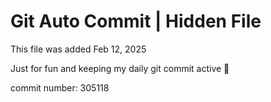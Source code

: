 # Git Auto Commit | Hidden File

This file was added Feb 12, 2025

Just for fun and keeping my daily git commit active 🤪

commit number: 305118
